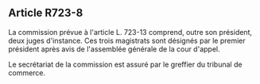 Article R723-8
----
La commission prévue à l'article L. 723-13 comprend, outre son président, deux
juges d'instance. Ces trois magistrats sont désignés par le premier président
après avis de l'assemblée générale de la cour d'appel.

Le secrétariat de la commission est assuré par le greffier du tribunal de
commerce.
